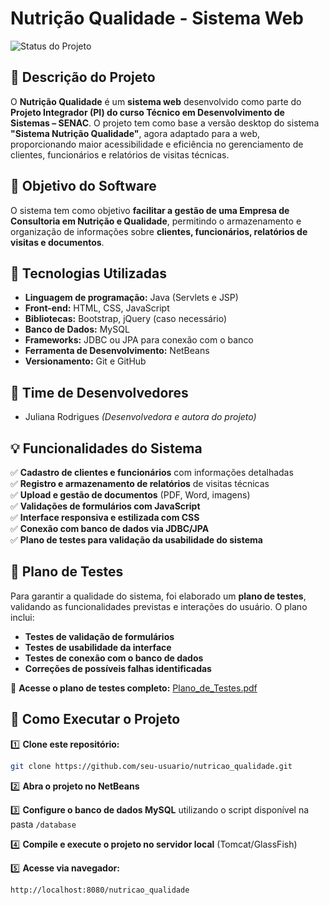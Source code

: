 # **Nutrição Qualidade - Sistema Web**

![Status do Projeto](https://img.shields.io/badge/Status-Em%20Desenvolvimento-yellow)

## 📖 **Descrição do Projeto**

O **Nutrição Qualidade** é um **sistema web** desenvolvido como parte do **Projeto Integrador (PI) do curso Técnico em Desenvolvimento de Sistemas – SENAC**. O projeto tem como base a versão desktop do sistema **"Sistema Nutrição Qualidade"**, agora adaptado para a web, proporcionando maior acessibilidade e eficiência no gerenciamento de clientes, funcionários e relatórios de visitas técnicas.

## 🎯 **Objetivo do Software**

O sistema tem como objetivo **facilitar a gestão de uma Empresa de Consultoria em Nutrição e Qualidade**, permitindo o armazenamento e organização de informações sobre **clientes, funcionários, relatórios de visitas e documentos**.

## 🚀 **Tecnologias Utilizadas**

- **Linguagem de programação:** Java (Servlets e JSP)
- **Front-end:** HTML, CSS, JavaScript
- **Bibliotecas:** Bootstrap, jQuery (caso necessário)
- **Banco de Dados:** MySQL
- **Frameworks:** JDBC ou JPA para conexão com o banco
- **Ferramenta de Desenvolvimento:** NetBeans
- **Versionamento:** Git e GitHub

## 👥 **Time de Desenvolvedores**

- Juliana Rodrigues *(Desenvolvedora e autora do projeto)*

## 💡 **Funcionalidades do Sistema**

✅ **Cadastro de clientes e funcionários** com informações detalhadas  
✅ **Registro e armazenamento de relatórios** de visitas técnicas  
✅ **Upload e gestão de documentos** (PDF, Word, imagens)  
✅ **Validações de formulários com JavaScript**  
✅ **Interface responsiva e estilizada com CSS**  
✅ **Conexão com banco de dados via JDBC/JPA**  
✅ **Plano de testes para validação da usabilidade do sistema**  

## 📌 **Plano de Testes**

Para garantir a qualidade do sistema, foi elaborado um **plano de testes**, validando as funcionalidades previstas e interações do usuário. O plano inclui:

- **Testes de validação de formulários**
- **Testes de usabilidade da interface**
- **Testes de conexão com o banco de dados**
- **Correções de possíveis falhas identificadas**

📎 **Acesse o plano de testes completo:** [Plano_de_Testes.pdf](https://github.com/JuRSouza/nutricao_qualidade/blob/main/Plano%20de%20testes%20-%20PI.pdf)

## 📌 **Como Executar o Projeto**

1️⃣ **Clone este repositório:**  
```bash
git clone https://github.com/seu-usuario/nutricao_qualidade.git
```

2️⃣ **Abra o projeto no NetBeans**

3️⃣ **Configure o banco de dados MySQL** utilizando o script disponível na pasta `/database`

4️⃣ **Compile e execute o projeto no servidor local** (Tomcat/GlassFish)

5️⃣ **Acesse via navegador:**  
   ```
http://localhost:8080/nutricao_qualidade
   ```
